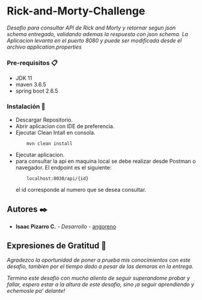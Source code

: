 # Rick-and-Morty-Challenge


_Desafio para consultar API de Rick and Morty y retornar segun json schema entregado, validando ademas la respuesta con json schema. La Aplicacion levanta en el puerto 8080 y puede ser modificada desde el archivo application.properties_

### Pre-requisitos 📋

- JDK 11
- maven 3.6.5
- spring boot 2.6.5

### Instalación 🔧

- Descargar Repositorio.
- Abrir aplicacion con IDE de preferencia.
- Ejecutar Clean Intall en consola.
    ```
        mvn clean install
    ```
- Ejecutar aplicacion.
- para consultar la api en maquina local se debe realizar desde Postman o navegador. El endpoint es el siguiente:
    ```
        localhost:8030/api/{id}
    ```
    el  id corresponde al numero que se desea consultar.

## Autores ✒️

- **Isaac Pizarro C.**  -  *Desarrollo*  -  [angoreno](https://gist.github.com/angoreno)

## Expresiones de Gratitud 🎁

_Agradezco la oportunidad de poner a prueba mis conocimientos con este desafio, tambien por el tiempo dado a pesar de las demoras en la entrega._

_Termino este desafio con mucho aliento de seguir superandome probar y fallar, espero estar a la altura de este desafio, sino ¡a seguir aprendiendo y  echemosle pa' delante!_